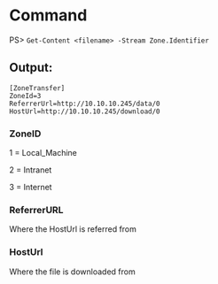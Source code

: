 # Command
PS> ```Get-Content <filename> -Stream Zone.Identifier```

## Output:
  
```
[ZoneTransfer]
ZoneId=3
ReferrerUrl=http://10.10.10.245/data/0
HostUrl=http://10.10.10.245/download/0
```

### ZoneID

1 = Local_Machine

2 = Intranet

3 = Internet

### ReferrerURL

Where the HostUrl is referred from

### HostUrl

Where the file is downloaded from
